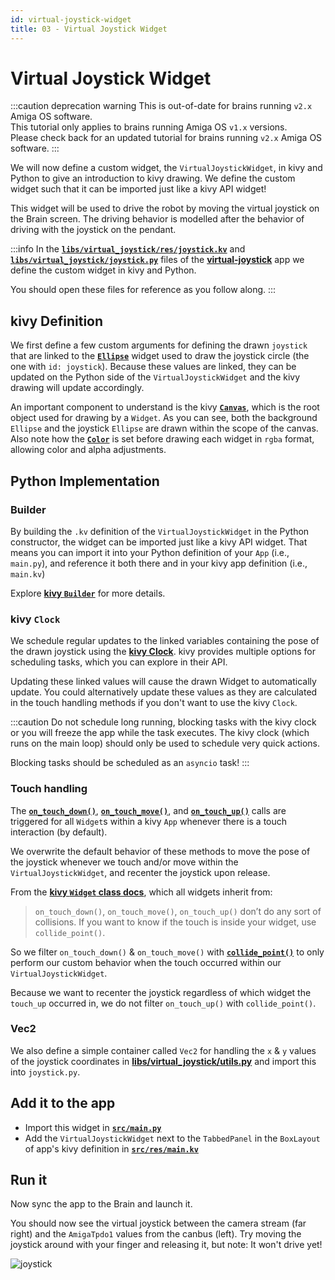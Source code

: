 ```yaml
---
id: virtual-joystick-widget
title: 03 - Virtual Joystick Widget
---
```

# Virtual Joystick Widget

:::caution deprecation warning
This is out-of-date for brains running `v2.x` Amiga OS software.<br/>
This tutorial only applies to brains running Amiga OS `v1.x` versions.<br/>
Please check back for an updated tutorial for brains running `v2.x` Amiga OS software.
:::

We will now define a custom widget, the `VirtualJoystickWidget`,
in kivy and Python to give an introduction to kivy drawing.
We define the custom widget such that it can be imported just
like a kivy API widget!

This widget will be used to drive the robot by moving the virtual
joystick on the Brain screen.
The driving behavior is modelled after the behavior of driving
with the joystick on the pendant.

:::info
In the [**`libs/virtual_joystick/res/joystick.kv`**](https://github.com/farm-ng/virtual-joystick/blob/main/libs/virtual_joystick/res/joystick.kv)
and [**`libs/virtual_joystick/joystick.py`**](https://github.com/farm-ng/virtual-joystick/blob/main/libs/virtual_joystick/joystick.py)
files of the
[**virtual-joystick**](https://github.com/farm-ng/virtual-joystick)
app we define the custom widget in kivy and Python.

You should open these files for reference as you follow along.
:::

## kivy Definition

We first define a few custom arguments for defining the drawn
`joystick` that are linked to the
[**`Ellipse`**](https://kivy.org/doc/stable/api-kivy.graphics.html#kivy.graphics.Ellipse)
widget used to draw the joystick circle (the one with `id: joystick`).
Because these values are linked, they can be updated on the
Python side of the `VirtualJoystickWidget` and the kivy drawing
will update accordingly.

An important component to understand is the kivy
[**`Canvas`**](https://kivy.org/doc/stable/api-kivy.graphics.instructions.html),
which is the root object used for drawing by a `Widget`.
As you can see, both the background `Ellipse` and the joystick
`Ellipse` are drawn within the scope of the canvas.
Also note how the
[**`Color`**](https://kivy.org/doc/stable/api-kivy.graphics.html#kivy.graphics.Color)
 is set before drawing each widget in `rgba` format, allowing
 color and alpha adjustments.

## Python Implementation

### Builder

By building the `.kv` definition of the `VirtualJoystickWidget`
in the Python constructor,
the widget can be imported just like a kivy API widget.
That means you can import it into your Python definition of your
`App` (i.e., `main.py`), and reference it both there and in your
kivy app definition (i.e., `main.kv`)

Explore
[**kivy `Builder`**](https://kivy.org/doc/stable/api-kivy.lang.builder.html)
for more details.

### kivy `Clock`

We schedule regular updates to the linked variables containing
the pose of the drawn joystick using the [**kivy Clock**](https://kivy.org/doc/stable/api-kivy.clock.html).
kivy provides multiple options for scheduling tasks, which you
can explore in their API.

Updating these linked values will cause the drawn Widget to
automatically update.
You could alternatively update these values as they are
calculated in the touch handling methods if you don't want to use
the kivy `Clock`.

:::caution
Do not schedule long running, blocking tasks with the kivy clock
or you will freeze the app while the task executes.
The kivy clock (which runs on the main loop) should only be used
to schedule very quick actions.

Blocking tasks should be scheduled as an `asyncio` task!
:::

### Touch handling

The [**`on_touch_down()`**](https://kivy.org/doc/stable/api-kivy.uix.widget.html#kivy.uix.widget.Widget.on_touch_down),
[**`on_touch_move()`**](https://kivy.org/doc/stable/api-kivy.uix.widget.html#kivy.uix.widget.Widget.on_touch_move),
and
[**`on_touch_up()`**](https://kivy.org/doc/stable/api-kivy.uix.widget.html#kivy.uix.widget.Widget.on_touch_up)
calls are triggered for all `Widget`s within a kivy `App` whenever there is a touch interaction (by default).

We overwrite the default behavior of these methods to move the
pose of the joystick whenever we touch and/or move within the
`VirtualJoystickWidget`,
and recenter the joystick upon release.

From the [**kivy `Widget` class docs**](https://kivy.org/doc/stable/api-kivy.uix.widget.html),
which all widgets inherit from:

> `on_touch_down()`, `on_touch_move()`, `on_touch_up()` don’t do
any sort of collisions.
> If you want to know if the touch is inside your widget, use
`collide_point()`.

So we filter `on_touch_down()` & `on_touch_move()` with
[**`collide_point()`**](https://kivy.org/doc/stable/api-kivy.uix.widget.html#kivy.uix.widget.Widget.collide_point)
to only perform our custom behavior when the touch occurred within our `VirtualJoystickWidget`.

Because we want to recenter the joystick regardless of which
widget the `touch_up` occurred in, we do not filter
`on_touch_up()` with `collide_point()`.

### Vec2

We also define a simple container called `Vec2` for handling the
`x` & `y` values of the joystick coordinates in
[**libs/virtual_joystick/utils.py**](https://github.com/farm-ng/virtual-joystick/blob/main/libs/virtual_joystick/utils.py)
and import this into `joystick.py`.

## Add it to the app

- Import this widget in [**`src/main.py`**](https://github.com/farm-ng/virtual-joystick/blob/main/src/main.py)
- Add the `VirtualJoystickWidget` next to the `TabbedPanel` in
the `BoxLayout` of app's kivy definition in
[**`src/res/main.kv`**](https://github.com/farm-ng/virtual-joystick/blob/main/src/res/main.kv)

## Run it

Now sync the app to the Brain and launch it.

You should now see the virtual joystick between the camera stream
(far right) and the `AmigaTpdo1` values from the canbus (left).
Try moving the joystick around with your finger and releasing it,
but note: It won't drive yet!

![joystick](https://user-images.githubusercontent.com/53625197/200641720-c722fa9f-f6a3-4918-a4f0-d7270b73fd43.png)

